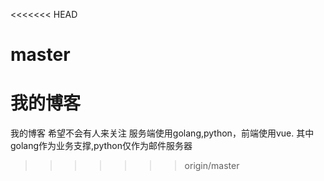 <<<<<<< HEAD
# master
我的博客
=======
我的博客
希望不会有人来关注
服务端使用golang,python，前端使用vue.
其中golang作为业务支撑,python仅作为邮件服务器
>>>>>>> origin/master
